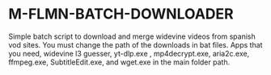 # M-FLMN-BATCH-DOWNLOADER
Simple batch script to download and merge widevine videos from spanish vod sites.
You must change the path of the downloads in bat files.
Apps that you need, widevine l3 guesser, yt-dlp.exe , mp4decrypt.exe, aria2c.exe, ffmpeg.exe, SubtitleEdit.exe, and wget.exe in the main folder path.
